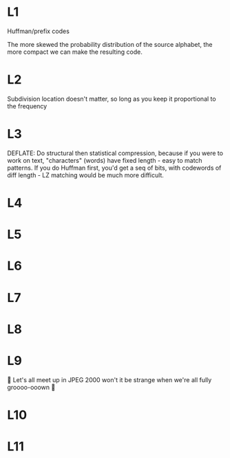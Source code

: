 # L1 

Huffman/prefix codes

The more skewed the probability distribution of the source alphabet, the more compact we can make the resulting code.

# L2

Subdivision location doesn't matter, so long as you keep it proportional to the frequency

# L3

DEFLATE: Do structural then statistical compression, because if you were to work on text, "characters" (words) have fixed length - easy to match patterns. If you do Huffman first, you'd get a seq of bits, with codewords of diff length - LZ matching would be much more difficult.

# L4 

# L5

# L6

# L7

# L8

# L9

🎵 Let's all meet up in JPEG 2000
won't it be strange when we're all fully groooo-ooown 🎵

# L10 


# L11 


